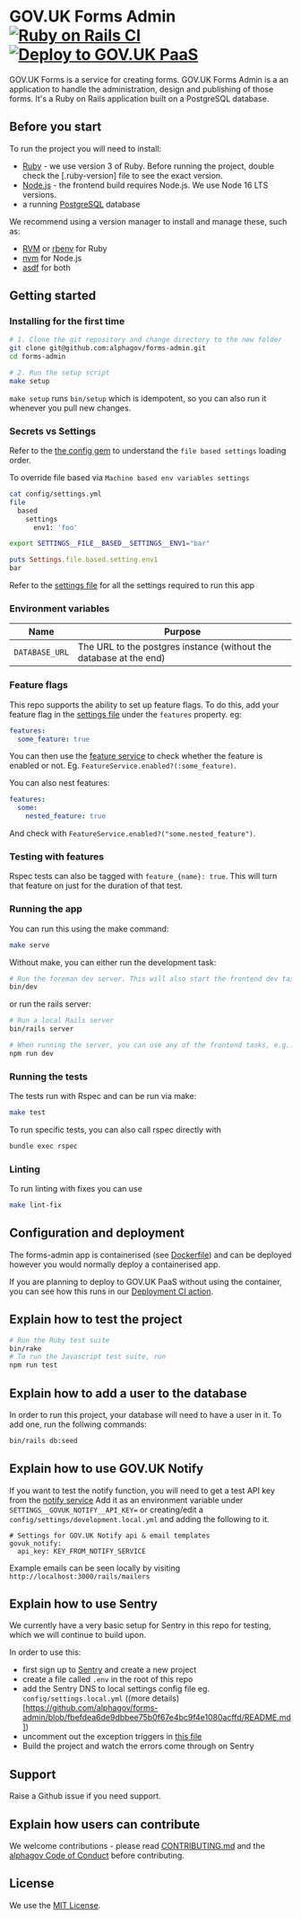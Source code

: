 # GOV.UK Forms Admin [![Ruby on Rails CI](https://github.com/alphagov/forms-admin/actions/workflows/rubyonrails.yml/badge.svg)](https://github.com/alphagov/forms-admin/actions/workflows/rubyonrails.yml) [![Deploy to GOV.UK PaaS](https://github.com/alphagov/forms-admin/actions/workflows/deploy.yml/badge.svg)](https://github.com/alphagov/forms-admin/actions/workflows/deploy.yml)

GOV.UK Forms is a service for creating forms. GOV.UK Forms Admin is a an application to handle the administration, design and publishing of those forms. It's a Ruby on Rails application built on a PostgreSQL database.

## Before you start

To run the project you will need to install:

- [Ruby](https://www.ruby-lang.org/en/) - we use version 3 of Ruby. Before running the project, double check the [.ruby-version] file to see the exact version.
- [Node.js](https://nodejs.org/en/) - the frontend build requires Node.js. We use Node 16 LTS versions.
- a running [PostgreSQL](https://www.postgresql.org/) database

We recommend using a version manager to install and manage these, such as:

- [RVM](https://rvm.io/) or [rbenv](https://github.com/rbenv/rbenv) for Ruby
- [nvm](https://github.com/nvm-sh/nvm) for Node.js
- [asdf](https://github.com/asdf-vm/asdf) for both

## Getting started

### Installing for the first time

```bash
# 1. Clone the git repository and change directory to the new folder
git clone git@github.com:alphagov/forms-admin.git
cd forms-admin

# 2. Run the setup script
make setup
```

`make setup` runs `bin/setup` which is idempotent, so you can also run it whenever you pull new changes.

### Secrets vs Settings

Refer to the [the config gem](https://github.com/railsconfig/config#accessing-the-settings-object) to understand the `file based settings` loading order.

To override file based via `Machine based env variables settings`

```bash
cat config/settings.yml
file
  based
    settings
      env1: 'foo'
```

```bash
export SETTINGS__FILE__BASED__SETTINGS__ENV1="bar"
```

```ruby
puts Settings.file.based.setting.env1
bar
```

Refer to the [settings file](config/settings.yml) for all the settings required to run this app

### Environment variables

| Name           | Purpose                                                            |
| -------------- | ------------------------------------------------------------------ |
| `DATABASE_URL` | The URL to the postgres instance (without the database at the end) |

### Feature flags

This repo supports the ability to set up feature flags. To do this, add your feature flag in the [settings file](config/settings.yml) under the `features` property. eg:

```yaml
features:
  some_feature: true
```

You can then use the [feature service](app/service/feature_service.rb) to check whether the feature is enabled or not. Eg. `FeatureService.enabled?(:some_feature)`.

You can also nest features:

```yaml
features:
  some:
    nested_feature: true
```

And check with `FeatureService.enabled?("some.nested_feature")`.

### Testing with features

Rspec tests can also be tagged with `feature_{name}: true`. This will turn that feature on just for the duration of that test.

### Running the app

You can run this using the make command:

```bash
make serve
```

Without make, you can either run the development task:

```bash
# Run the foreman dev server. This will also start the frontend dev task
bin/dev
```

or run the rails server:

```bash
# Run a local Rails server
bin/rails server

# When running the server, you can use any of the frontend tasks, e.g.:
npm run dev
```

### Running the tests

The tests run with Rspec and can be run via make:

```bash
make test
```

To run specific tests, you can also call rspec directly with

```bash
bundle exec rspec
```

### Linting

To run linting with fixes you can use

```bash
make lint-fix
```

## Configuration and deployment

The forms-admin app is containerised (see [Dockerfile](https://github.com/alphagov/forms-admin/blob/main/Dockerfile)) and can be deployed however you would normally deploy a containerised app.

If you are planning to deploy to GOV.UK PaaS without using the container, you can see how this runs in our [Deployment CI action](https://github.com/alphagov/forms-admin/blob/main/.github/workflows/deploy.yml).

## Explain how to test the project

```bash
# Run the Ruby test suite
bin/rake
# To run the Javascript test suite, run
npm run test
```

## Explain how to add a user to the database

In order to run this project, your database will need to have a user in it. To add one, run the follwing commands:

```bash
bin/rails db:seed
```

## Explain how to use GOV.UK Notify

If you want to test the notify function, you will need to get a test API key
from the [notify service](https://www.notifications.service.gov.uk/) Add it as
an environment variable under `SETTINGS__GOVUK_NOTIFY__API_KEY=` or creating/edit
a `config/settings/development.local.yml` and adding the following to it.

```
# Settings for GOV.UK Notify api & email templates
govuk_notify:
  api_key: KEY_FROM_NOTIFY_SERVICE
```

Example emails can be seen locally by visiting `http://localhost:3000/rails/mailers`

## Explain how to use Sentry

We currently have a very basic setup for Sentry in this repo for testing, which we will continue to build upon.

In order to use this:

- first sign up to [Sentry](https://sentry.io) and create a new project
- create a file called `.env` in the root of this repo
- add the Sentry DNS to local settings config file eg. `config/settings.local.yml` ((more details)[https://github.com/alphagov/forms-admin/blob/fbefdea6de9dbbee75b0f67e4bc9f4e1080acffd/README.md])
- uncomment out the exception triggers in [this file](config/initializers/sentry.rb)
- Build the project and watch the errors come through on Sentry

## Support

Raise a Github issue if you need support.

## Explain how users can contribute

We welcome contributions - please read [CONTRIBUTING.md](CONTRIBUTING.md) and the [alphagov Code of Conduct](https://github.com/alphagov/.github/blob/main/CODE_OF_CONDUCT.md) before contributing.

## License

We use the [MIT License](https://opensource.org/licenses/MIT).

